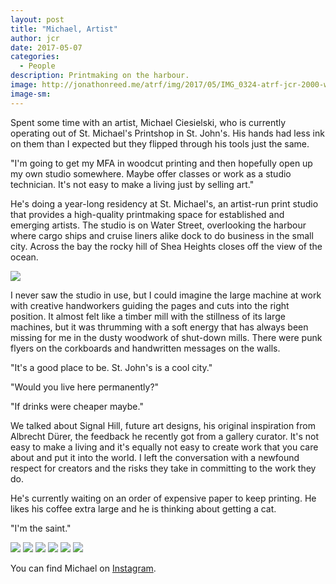 ```yaml
---
layout: post
title: "Michael, Artist"
author: jcr
date: 2017-05-07
categories:
  - People
description: Printmaking on the harbour.
image: http://jonathonreed.me/atrf/img/2017/05/IMG_0324-atrf-jcr-2000-web.jpg
image-sm:
---
```


Spent some time with an artist, Michael Ciesielski, who is currently operating out of St. Michael's Printshop in St. John's. His hands had less ink on them than I expected but they flipped through his tools just the same.

"I'm going to get my MFA in woodcut printing and then hopefully open up my own studio somewhere. Maybe offer classes or work as a studio technician. It's not easy to make a living just by selling art."

He's doing a year-long residency at St. Michael's, an artist-run print studio that provides a high-quality printmaking space for established and emerging artists. The studio is on Water Street, overlooking the harbour where cargo ships and cruise liners alike dock to do business in the small city. Across the bay the rocky hill of Shea Heights closes off the view of the ocean.

<img src="http://jonathonreed.me/atrf/img/2017/05/IMG_0349-atrf-jcr-2000-web.jpg">

I never saw the studio in use, but I could imagine the large machine at work with creative handworkers guiding the pages and cuts into the right position. It almost felt like a timber mill with the stillness of its large machines, but it was thrumming with a soft energy that has always been missing for me in the dusty woodwork of shut-down mills. There were punk flyers on the corkboards and handwritten messages on the walls. 

"It's a good place to be. St. John's is a cool city."

"Would you live here permanently?"

"If drinks were cheaper maybe."

We talked about Signal Hill, future art designs, his original inspiration from Albrecht D&uuml;rer, the feedback he recently got from a gallery curator. It's not easy to make a living and it's equally not easy to create work that you care about and put it into the world. I left the conversation with a newfound respect for creators and the risks they take in committing to the work they do.

He's currently waiting on an order of expensive paper to keep printing. He likes his coffee extra large and he is thinking about getting a cat.

"I'm the saint."

<img src="http://jonathonreed.me/atrf/img/2017/05/IMG_0328-atrf-jcr-2000-web.jpg">

<img src="http://jonathonreed.me/atrf/img/2017/05/IMG_0324-atrf-jcr-2000-web.jpg">

<img src="http://jonathonreed.me/atrf/img/2017/05/IMG_0321-atrf-jcr-2000-web.jpg">

<img src="http://jonathonreed.me/atrf/img/2017/05/IMG_0339-atrf-jcr-2000-web.jpg">

<img src="http://jonathonreed.me/atrf/img/2017/05/IMG_0342-atrf-jcr-2000-web.jpg">

<img src="http://jonathonreed.me/atrf/img/2017/05/IMG_0343-atrf-jcr-2000-web.jpg">

You can find Michael on <a href="http://instagram.com/michaelciesielski" target="blank">Instagram</a>.